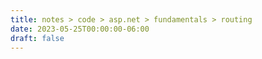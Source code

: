 ```yaml
---
title: notes > code > asp.net > fundamentals > routing
date: 2023-05-25T00:00:00-06:00
draft: false
---
```


